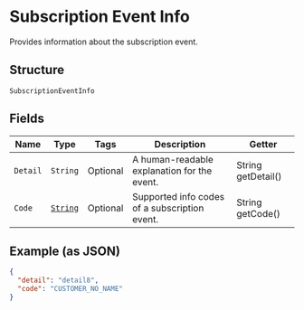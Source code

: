 
# Subscription Event Info

Provides information about the subscription event.

## Structure

`SubscriptionEventInfo`

## Fields

| Name | Type | Tags | Description | Getter |
|  --- | --- | --- | --- | --- |
| `Detail` | `String` | Optional | A human-readable explanation for the event. | String getDetail() |
| `Code` | [`String`](../../doc/models/subscription-event-info-code.md) | Optional | Supported info codes of a subscription event. | String getCode() |

## Example (as JSON)

```json
{
  "detail": "detail8",
  "code": "CUSTOMER_NO_NAME"
}
```

